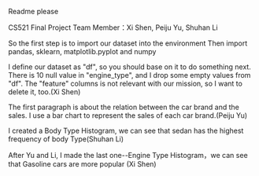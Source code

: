 Readme please

CS521 Final Project 
Team Member：Xi Shen, Peiju Yu, Shuhan Li

So the first step is to import our dataset into the environment
Then import pandas, sklearn, matplotlib.pyplot and numpy

I define our dataset as "df", so you should base on it to do something next.
There is 10 null value in "engine_type", and I drop some empty values from "df".
The "feature" columns is not relevant with our mission, so I want to delete it, too.(Xi Shen)

The first paragraph is about the relation between the car brand and the sales.
I use a bar chart to represent the sales of each car brand.(Peiju Yu)

I created a Body Type Histogram, we can see that sedan has the highest frequency of body Type(Shuhan Li)

After Yu and Li, I made the last one--Engine Type Histogram，we can see that Gasoline cars are more popular (Xi Shen)

